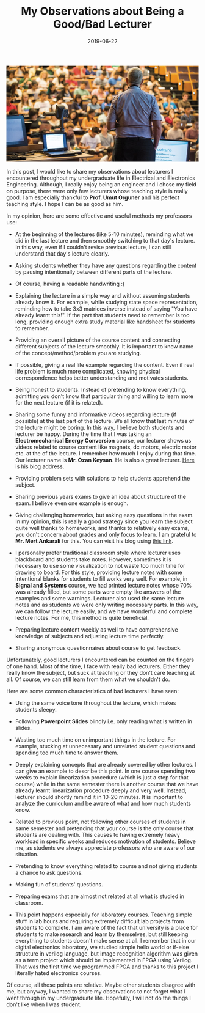 ﻿---
layout: post
title:  "My Observations about Being a Good/Bad Lecturer"
date:   2019-06-22
image: /images/lecturer/college-lecture.jpg
---

![Lecturer](/images/lecturer/college-lecture.jpg)

In this post, I would like to share my observations about lecturers I encountered throughout my undergraduate life in Electrical and Electronics Engineering. Although, I really enjoy being an engineer and I chose my field on purpose, there were only few lecturers whose teaching style is really good. I am especially thankful to **Prof. Umut Orguner** and his perfect teaching style. I hope I can be as good as him. 

In my opinion, here are some effective and useful methods my professors use:

* At the beginning of the lectures (like 5-10 minutes), reminding what we did in the last lecture and then smoothly switching to that day's lecture. In this way, even if I couldn't revise previous lecture, I can still understand that day's lecture clearly.

* Asking students whether they have any questions regarding the content by pausing intentionally between different parts of the lecture.

* Of course, having a readable handwriting :)

* Explaining the lecture in a simple way and without assuming students already know it. For example, while studying state space representation, reminding how to take 3x3 matrices inverse instead of saying "You have already learnt this!".
If the part that students need to remember is too long, providing enough extra study material like handsheet for students to remember.

* Providing an overall picture of the course content and connecting different subjects of the lecture smoothly. It is important to know name of the concept/method/problem you are studying.

* If possible, giving a real life example regarding the content. Even if real life problem is much more complicated, knowing physical correspondence helps better understanding and motivates students.

* Being honest to students. Instead of pretending to know everything, admitting you don't know that particular thing and willing to learn more for the next lecture (if it is related). 

* Sharing some funny and informative videos regarding lecture (if possible) at the last part of the lecture. We all know that last minutes of the lecture might be boring. In this way, I believe both students and lecturer be happy. During the time that I was taking an **Electromechanical Energy Conversion** course, our lecturer shows us videos related to course content like magnets, dc motors, electric motor etc. at the of the lecture. I remember how much I enjoy during that time. Our lecturer name is **Mr. Ozan Keysan**. He is also a great lecturer. [Here](http://keysan.me/) is his blog address.

* Providing problem sets with solutions to help students apprehend the subject. 

* Sharing previous years exams to give an idea about structure of the exam.
I believe even one example is enough.

* Giving challenging homeworks, but asking easy questions in the exam. In my opinion, this is really a good strategy since you learn the subject quite well thanks to homeworks, and thanks to relatively easy exams, you don't concern about grades and only focus to learn. I am grateful to **Mr. Mert Ankarali** for this. You can visit his blog using [this link](https://blog.metu.edu.tr/mertan/). 

* I personally prefer traditional classroom style where lecturer uses blackboard and students take notes. However, sometimes it is necessary to use some visualization to not waste too much time for drawing to board. For this style, providing lecture notes with some intentional blanks for students to fill works very well. For example, in **Signal and Systems** course, we had printed lecture notes whose 70% was already filled, but some parts were empty like answers of the examples and some warnings. Lecturer also used the same lecture notes and as students we were only writing necessary parts. In this way, we can follow the lecture easily, and we have wonderful and complete lecture notes. For me, this method is quite beneficial.

* Preparing lecture content weekly as well to have comprehensive knowledge of subjects and adjusting lecture time perfectly.

* Sharing anonymous questionnaires about course to get feedback. 

Unfortunately, good lecturers I encountered can be counted on the fingers of one hand. Most of the time, I face with really bad lecturers. Either they really know the subject, but suck at teaching or they don't care teaching at all. Of course, we can still learn from them what we shouldn't do. 

Here are some common characteristics of bad lecturers I have seen:

* Using the same voice tone throughout the lecture, which makes students sleepy.

* Following **Powerpoint Slides** blindly i.e. only reading what is written in slides.

* Wasting too much time on unimportant things in the lecture. For example, stucking at unnecessary and unrelated student questions and spending too much time to answer them. 

* Deeply explaining concepts that are already covered by other lectures. I can give an example to describe this point. In one course spending two weeks to explain linearization procedure (which is just a step for that course) while in the same semester there is another course that we have already learnt linearization procedure deeply and very well. Instead, lecturer should shortly remind it in 10-20 minutes. It is important to analyze the curriculum and be aware of what and how much students know. 

* Related to previous point, not following other courses of students in same semester and pretending that your course is the only course that students are dealing with. This causes to having extremely heavy workload in specific weeks and reduces motivation of students. Believe me, as students we always appreciate professors who are aware of our situation.

* Pretending to know everything related to course and not giving students a chance to ask questions. 

* Making fun of students' questions.

* Preparing exams that are almost not related at all what is studied in classroom.

* This point happens especially for laboratory courses. Teaching simple stuff in lab hours and requiring extremely difficult lab projects from students to complete. I am aware of the fact that university is a place for students to make research and learn by themselves, but still keeping everything to students doesn't make sense at all. I remember that in our digital electronics laboratory, we studied simple hello world or if-else structure in verilog language, but image recognition algorithm was given as a term project which should be implemented in FPGA using Verilog. That was the first time we programmed FPGA and thanks to this project I literally hated electronics courses. 

Of course, all these points are relative. Maybe other students disagree with me, but anyway, I wanted to share my observations to not forget what I went through in my undergraduate life. Hopefully, I will not do the things I don't like when I was student.
